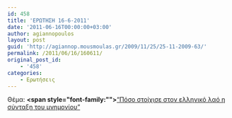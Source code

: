 ```yaml
---
id: 458
title: 'ΕΡΩΤΗΣΗ 16-6-2011'
date: '2011-06-16T00:00:00+03:00'
author: agiannopoulos
layout: post
guid: 'http://agiannop.mousmoulas.gr/2009/11/25/25-11-2009-63/'
permalink: /2011/06/16/160611/
original_post_id:
    - '458'
categories:
    - Ερωτήσεις
---
```


Θέμα: **<span style="font-family:""></span>**[“Πόσο στοίχισε στον ελληνικό λαό η σύνταξη του μνημονίου” ](/wp-content/uploads/2009/11/16062011_erotisi_gia_mnimonio.pdf)